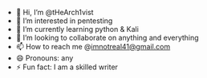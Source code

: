 - 👋 Hi, I’m @tHeArch1vist 
- 👀 I’m interested in pentesting
- 🌱 I’m currently learning python & Kali
- 💞️ I’m looking to collaborate on anything and everything
- 📫 How to reach me @imnotreal41@gmail.com
- 😄 Pronouns: any
- ⚡ Fun fact: I am a skilled writer 

<!---
tHeArch1vist/tHeArch1vist is a ✨ special ✨ repository because its `README.md` (this file) appears on your GitHub profile.
You can click the Preview link to take a look at your changes.
--->
